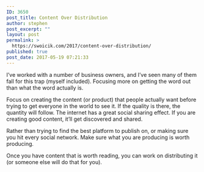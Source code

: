 ```yaml
---
ID: 3650
post_title: Content Over Distribution
author: stephen
post_excerpt: ""
layout: post
permalink: >
  https://swoicik.com/2017/content-over-distribution/
published: true
post_date: 2017-05-19 07:21:33
---
```

<p id="0a75" class="graf graf--p graf-after--h3">I’ve worked with a number of business owners, and I’ve seen many of them fall for this trap (myself included). Focusing more on getting the word out than what the word actually is.</p>
<p id="b87c" class="graf graf--p graf-after--p">Focus on creating the content (or product) that people actually want before trying to get everyone in the world to see it. If the quality is there, the quantity will follow. The internet has a great social sharing effect. If you are creating good content, it’ll get discovered and shared.</p>
<p id="40c3" class="graf graf--p graf-after--p">Rather than trying to find the best platform to publish on, or making sure you hit every social network. Make sure what you are producing is worth producing.</p>
<p id="36f9" class="graf graf--p graf-after--p graf--trailing">Once you have content that is worth reading, you can work on distributing it (or someone else will do that for you).</p>